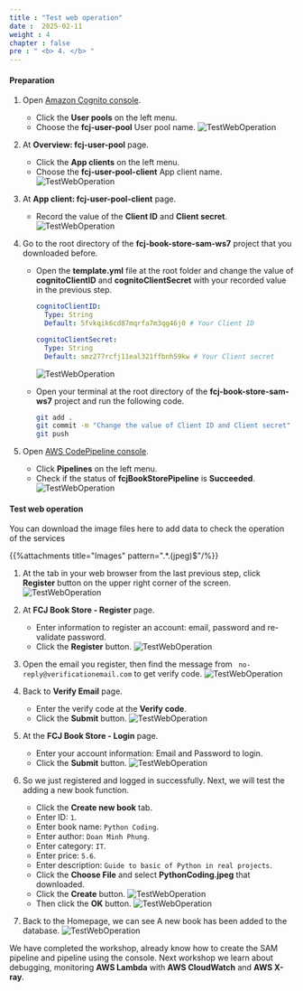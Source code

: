 ```yaml
---
title : "Test web operation"
date :  2025-02-11
weight : 4
chapter : false
pre : " <b> 4. </b> "
---
```


#### Preparation

1. Open [Amazon Cognito console](https://us-east-1.console.aws.amazon.com/cognito/v2/home?region=us-east-1).
    - Click the **User pools** on the left menu.
    - Choose the **fcj-user-pool** User pool name.
      ![TestWebOperation](/images/temp/1/57.png?width=90pc)

2. At **Overview: fcj-user-pool** page.
    - Click the **App clients** on the left menu.
    - Choose the **fcj-user-pool-client** App client name.
      ![TestWebOperation](/images/temp/1/58.png?width=90pc)

3. At **App client: fcj-user-pool-client** page.
    - Record the value of the **Client ID** and **Client secret**.
      ![TestWebOperation](/images/temp/1/59.png?width=90pc)

4. Go to the root directory of the **fcj-book-store-sam-ws7** project that you downloaded before.
    - Open the **template.yml** file at the root folder and change the value of **cognitoClientID** and **cognitoClientSecret** with your recorded value in the previous step.

      ```yml
      cognitoClientID:
        Type: String
        Default: 5fvkqik6cd87mqrfa7m3qg46j0 # Your Client ID

      cognitoClientSecret:
        Type: String
        Default: smz277rcfj11eal321ffbnh59kw # Your Client secret
      ```

      ![TestWebOperation](/images/temp/1/60.png?width=90pc)

    - Open your terminal at the root directory of the **fcj-book-store-sam-ws7** project and run the following code.

      ```bash
      git add .
      git commit -m "Change the value of Client ID and Client secret"
      git push
      ```

5. Open [AWS CodePipeline console](https://us-east-1.console.aws.amazon.com/codesuite/codepipeline/start?region=us-east-1).
    - Click **Pipelines** on the left menu.
    - Check if the status of **fcjBookStorePipeline** is **Succeeded**.
      ![TestWebOperation](/images/temp/1/61.png?width=90pc)

#### Test web operation

You can download the image files here to add data to check the operation of the services

{{%attachments title="Images" pattern=".*\.(jpeg)$"/%}}

1. At the tab in your web browser from the last previous step, click **Register** button on the upper right corner of the screen.
    ![TestWebOperation](/images/temp/1/55.png?width=90pc)

2. At **FCJ Book Store - Register** page.
    - Enter information to register an account: email, password and re-validate password.
    - Click the **Register** button.
      ![TestWebOperation](/images/temp/1/56.png?width=90pc)

3. Open the email you register, then find the message from `
no-reply@verificationemail.com` to get verify code.
    ![TestWebOperation](/images/temp/1/62.png?width=90pc)

4. Back to **Verify Email** page.
    - Enter the verify code at the **Verify code**.
    - Click the **Submit** button.
      ![TestWebOperation](/images/temp/1/63.png?width=90pc)

5. At the **FCJ Book Store - Login** page.
    - Enter your account information: Email and Password to login.
    - Click the **Submit** button.
      ![TestWebOperation](/images/temp/1/64.png?width=90pc)

6. So we just registered and logged in successfully. Next, we will test the adding a new book function.
    - Click the **Create new book** tab.
    - Enter ID: `1`.
    - Enter book name: `Python Coding`.
    - Enter author: `Doan Minh Phung`.
    - Enter category: `IT`.
    - Enter price: `5.6`.
    - Enter description: `Guide to basic of Python in real projects`.
    - Click the **Choose File** and select **PythonCoding.jpeg** that downloaded.
    - Click the **Create** button.
      ![TestWebOperation](/images/temp/1/65.png?width=90pc)
    - Then click the **OK** button.
      ![TestWebOperation](/images/temp/1/66.png?width=90pc)

7. Back to the Homepage, we can see A new book has been added to the database.
    ![TestWebOperation](/images/temp/1/67.png?width=90pc)

We have completed the workshop, already know how to create the SAM pipeline and pipeline using the console. Next workshop we learn about debugging, monitoring **AWS Lambda** with **AWS CloudWatch** and **AWS X-ray**.
